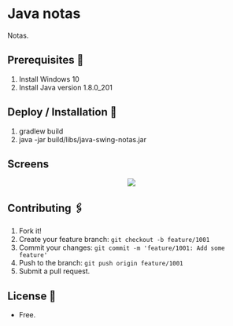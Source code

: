 # Java notas

Notas.

## Prerequisites 🚀

1. Install Windows 10
2. Install Java version 1.8.0_201

## Deploy / Installation 🔧

1. gradlew build
2. java -jar build/libs/java-swing-notas.jar

## Screens

<p align="center">
  <img src="documentation/someimage.jpg">
</p>

## Contributing 🖇️

1. Fork it!
2. Create your feature branch: `git checkout -b feature/1001`
3. Commit your changes: `git commit -m 'feature/1001: Add some feature'`
4. Push to the branch: `git push origin feature/1001`
5. Submit a pull request.

## License 📄

- Free.
